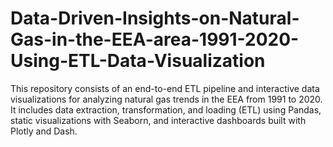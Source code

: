 # Data-Driven-Insights-on-Natural-Gas-in-the-EEA-area-1991-2020-Using-ETL-Data-Visualization
This repository consists of an end-to-end ETL pipeline and interactive data visualizations for analyzing natural gas trends in the EEA from 1991 to 2020. It includes data extraction, transformation, and loading (ETL) using Pandas, static visualizations with Seaborn, and interactive dashboards built with Plotly and Dash.
